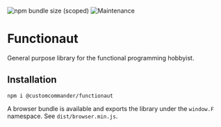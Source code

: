 ![npm bundle size (scoped)](https://img.shields.io/bundlephobia/min/@customcommander/functionaut)
![Maintenance](https://img.shields.io/maintenance/yes/2021)

# Functionaut

General purpose library for the functional programming hobbyist.

## Installation

```
npm i @customcommander/functionaut
```

A browser bundle is available and exports the library under the `window.F` namespace. See `dist/browser.min.js`.
